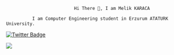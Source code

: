                               Hi There 👋, I am Melik KARACA

              I am Computer Engineering student in Erzurum ATATURK University.
<a href="https://www.twitter.com/m_elik25/" rel="nofollow"><img src="https://camo.githubusercontent.com/85ffc529ff27a71ace6acdf52851ca5476645aeee585dacb5351d347fe4101cb/68747470733a2f2f696d672e736869656c64732e696f2f62616467652f2d72616a6b333737302d3030616365653f7374796c653d666c6174266c6f676f3d74776974746572266c6f676f436f6c6f723d7768697465266c696e6b3d68747470733a2f2f747769747465722e636f6d2f72616a6b333737302f" alt="Twitter Badge" data-canonical-src="https://img.shields.io/badge/-m_elik25-00acee?style=flat&amp;logo=twitter&amp;logoColor=white&amp;link=https://twitter.com/m_elik25/" style="max-width:100%;"></a>

<img src="https://github-readme-stats.vercel.app/api?username=mkaraca25&&show_icons=true&title_color=ffffff&icon_color=bb2acf&text_color=daf7dc&bg_color=151515">

